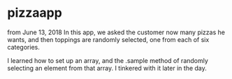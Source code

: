 # pizzaapp
from June 13, 2018
In this app, we asked the customer now many pizzas he wants, and then toppings are randomly selected, one from each of six categories.

I learned how to set up an array, and the .sample method of randomly selecting an element from that array. I tinkered with it later in the day.
